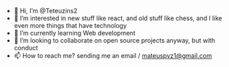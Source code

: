 - 👋 Hi, I’m @Teteuzins2
- 👀 I’m interested in new stuff like react, and old stuff like chess, and I like even more things that have technology
- 🌱 I’m currently learning Web development
- 💞️ I’m looking to collaborate on open source projects anyway, but with conduct
- 📫 How to reach me? sending me an email / mateuspvz1@gmail.com

<!---
Teteuzins2/Teteuzins2 is a ✨ special ✨ repository because its `README.md` (this file) appears on your GitHub profile.
You can click the Preview link to take a look at your changes.
--->
